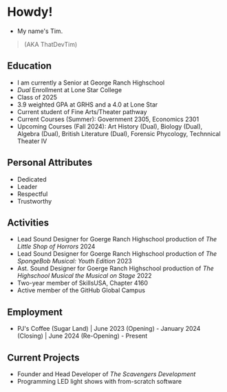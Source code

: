 # Howdy!
- My name's Tim.
> (AKA ThatDevTim)

## Education
- I am currently a Senior at George Ranch Highschool
- *Dual* Enrollment at Lone Star College
- Class of 2025
- 3.9 weighted GPA at GRHS and a 4.0 at Lone Star
- Current student of Fine Arts/Theater pathway
- Current Courses (Summer): Government 2305, Economics 2301
- Upcoming Courses (Fall 2024): Art History (Dual), Biology (Dual), Algebra (Dual), British Literature (Dual), Forensic Phycology, Technnical Theater IV

## Personal Attributes
- Dedicated
- Leader
- Respectful
- Trustworthy

## Activities
- Lead Sound Designer for Goerge Ranch Highschool production of *The Little Shop of Horrors* 2024
- Lead Sound Designer for Goerge Ranch Highschool production of *The SpongeBob Musical: Youth Edition* 2023
- Ast. Sound Designer for Goerge Ranch Highschool production of *The Highschool Musical the Musical on Stage* 2022
- Two-year member of SkillsUSA, Chapter 4160 
- Active member of the GitHub Global Campus

## Employment
- PJ's Coffee (Sugar Land) | June 2023 (Opening) - January 2024 (Closing) | June 2024 (Re-Opening) - Present

## Current Projects
- Founder and Head Developer of *The Scavengers Development*
- Programming LED light shows with from-scratch software

